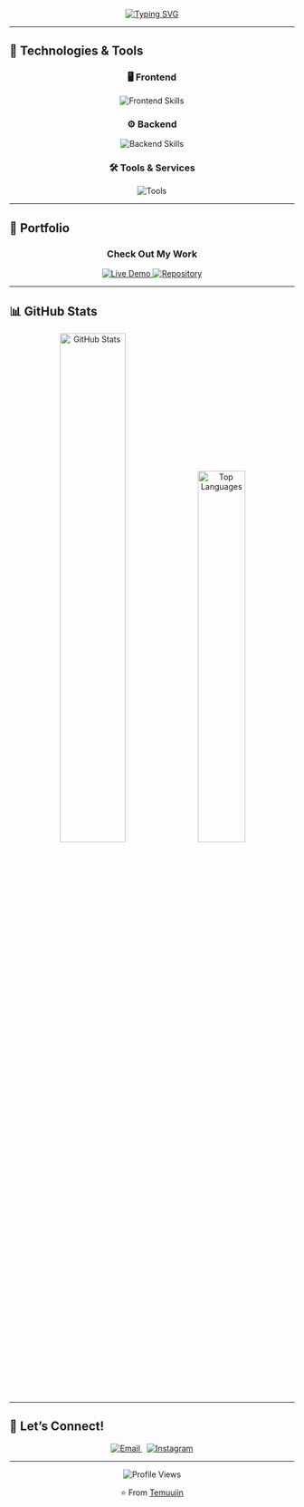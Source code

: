 <p align="center">
  <a href="https://git.io/typing-svg">
    <img src="https://readme-typing-svg.herokuapp.com?font=Fira+Code&weight=600&size=24&duration=4000&pause=1000&color=36BCF7&center=true&vCenter=true&width=500&lines=Full-Stack+Developer;Open-Source+Enthusiast;Lifelong+Learner" alt="Typing SVG" />
  </a>
</p>


---

## 🔧 Technologies & Tools

<div align="center">

### 🖥️ Frontend  
<img src="https://skillicons.dev/icons?i=html,css,js,ts,react,nextjs,tailwind,graphql,vite" alt="Frontend Skills" />

### ⚙️ Backend  
<img src="https://skillicons.dev/icons?i=nodejs,express,mongodb,python,fastapi,postgresql,mysql" alt="Backend Skills" />

### 🛠️ Tools & Services  
<img src="https://skillicons.dev/icons?i=vercel,github,npm,notion,cloudflare,aws,figma,docker,firebase" alt="Tools" />

</div>

---

## 🌟 Portfolio

<div align="center">
  <h3>Check Out My Work</h3>
  <a href="https://mkae-portfolio.vercel.app" target="_blank">
    <img src="https://img.shields.io/badge/-Live_Demo-FF5722?style=for-the-badge&logo=vercel&logoColor=white" alt="Live Demo">
  </a>
  <a href="https://github.com/mkae8" target="_blank">
    <img src="https://img.shields.io/badge/-Repository-000?style=for-the-badge&logo=github&logoColor=white" alt="Repository">
  </a>
</div>



---

## 📊 GitHub Stats

<div align="center">
  <img width="48%" src="https://github-readme-stats.vercel.app/api?username=mkae8&show_icons=true&theme=dark&hide_border=true" alt="GitHub Stats" />
  <img width="41%" src="https://github-readme-stats.vercel.app/api/top-langs/?username=mkae8&layout=compact&hide_border=true&title_color=ffffff&text_color=ffffff&bg_color=0d1117" alt="Top Languages" />
</div>

---


## 💬 Let’s Connect!

<div align="center">
  <a href="mailto:mkae.dev@gmail.com">
    <img src="https://skillicons.dev/icons?i=gmail" alt="Email" />
  </a>
  &nbsp;
  <a href="https://instagram.com/mkae8">
    <img src="https://skillicons.dev/icons?i=instagram" alt="Instagram" />
  </a>
</div>

---

<div align="center">
  <img src="https://komarev.com/ghpvc/?username=mkae8&color=blueviolet&style=for-the-badge&label=Profile+Views" alt="Profile Views" />
</div>

<p align="center">⭐ From <a href="https://github.com/mkae8">Temuujin</a></p>
